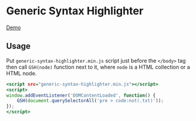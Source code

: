 Generic Syntax Highlighter
==========================

[Demo](https://taufik-nurrohman.github.io/generic-syntax-highlighter)

Usage
-----

Put `generic-syntax-highlighter.min.js` script just before the `</body>` tag then call `GSH(node)` function next to it, where `node` is a HTML collection or a HTML node.

~~~ .html
<script src="generic-syntax-highlighter.min.js"></script>
<script>
window.addEventListener('DOMContentLoaded', function() {
    GSH(document.querySelectorAll('pre > code:not(.txt)'));
});
</script>
~~~
